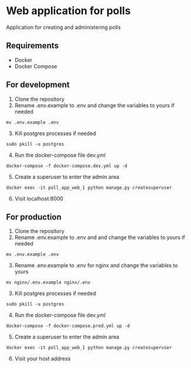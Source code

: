 # Web application for polls
Application for creating and administering polls

## Requirements
- Docker
- Docker Compose

## For development
1. Clone the repository
2. Rename .env.example to .env and change the variables to yours if needed
```
mv .env.example .env
```
3. Kill postgres processes if needed
```
sudo pkill -u postgres
```
4. Run the docker-compose file dev.yml
```
docker-compose -f docker-compose.dev.yml up -d
```
5. Create a superuser to enter the admin area
```
docker exec -it poll_app_web_1 python manage.py createsuperuser
```
6. Visit localhost:8000

## For production
1. Clone the repository
2. Rename .env.example to .env and and change the variables to yours if needed
```
mv .env.example .env
```
3. Rename .env.example to .env for nginx and change the variables to yours
```
mv nginx/.env.example nginx/.env
```
3. Kill postgres processes if needed
```
sudo pkill -u postgres
```
4. Run the docker-compose file dev.yml
```
docker-compose -f docker-compose.prod.yml up -d
```
5. Create a superuser to enter the admin area
```
docker exec -it poll_app_web_1 python manage.py createsuperuser
```
6. Visit your host address

